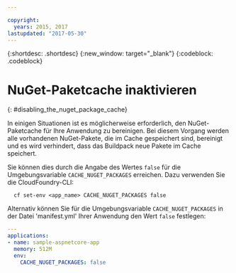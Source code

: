 ```yaml
---

copyright:
  years: 2015, 2017
lastupdated: "2017-05-30"
---
```


{:shortdesc: .shortdesc}
{:new_window: target="_blank"}
{:codeblock: .codeblock}

# NuGet-Paketcache inaktivieren
{: #disabling_the_nuget_package_cache}

In einigen Situationen ist es möglicherweise erforderlich, den NuGet-Paketcache für Ihre Anwendung zu bereinigen.  Bei diesem Vorgang werden alle vorhandenen NuGet-Pakete, die im Cache gespeichert sind, bereinigt und es wird verhindert, dass das Buildpack neue Pakete im Cache speichert.

Sie können dies durch die Angabe des Wertes `false` für die Umgebungsvariable `CACHE_NUGET_PACKAGES` erreichen. Dazu verwenden Sie die CloudFoundry-CLI:

```shell
  cf set-env <app_name> CACHE_NUGET_PACKAGES false
```

Alternativ können Sie für die Umgebungsvariable `CACHE_NUGET_PACKAGES` in der Datei 'manifest.yml' Ihrer Anwendung den Wert `false` festlegen:

```yml
---
applications:
- name: sample-aspnetcore-app
  memory: 512M
  env:
    CACHE_NUGET_PACKAGES: false
```
